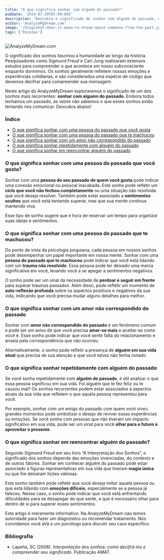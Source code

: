 ```yaml
---
title: 'O que significa sonhar com alguém do passado?'
pubDate: '2024-07-29T05:00:00Z'
description: 'Descubra o significado de sonhar com alguém do passado, desde amores antigos até pessoas que te machucaram.'
author: 'AnalyzeMyDream.com'
image: '/blog/what-does-it-mean-to-dream-about-someone-from-the-past.jpeg'
tags: ['Pessoas']
---
```


![AnalyzeMyDream.com](/blog/what-does-it-mean-to-dream-about-someone-from-the-past.jpeg)

O significado dos sonhos fascinou a humanidade ao longo da história. Pesquisadores como Sigmund Freud e Carl Jung realizaram extensos estudos para compreender o que acontece em nosso subconsciente enquanto dormimos. Os sonhos geralmente refletem nossas emoções e experiências cotidianas, e são considerados uma espécie de código que devemos decifrar para compreender sua mensagem.

Neste artigo do AnalyzeMyDream exploraremos o significado de um dos sonhos mais recorrentes: **sonhar com alguém do passado**. Embora todos tenhamos um passado, às vezes não sabemos o que esses sonhos estão tentando nos comunicar. Descubra abaixo!

### Índice

- [O que significa sonhar com uma pessoa do passado que você gosta](#o-que-significa-sonhar-com-uma-pessoa-do-passado-que-você-gosta)
- [O que significa sonhar com uma pessoa do passado que te machucou](#o-que-significa-sonhar-com-uma-pessoa-do-passado-que-te-feriu)
- [O que significa sonhar com um amor não correspondido do passado](#o-que-significa-sonhar-com-um-amor-não-correspondido-do-passado)
- [O que significa sonhar repetidamente com alguém do passado](#o-que-significa-sonhar-repetidamente-com-alguém-do-passado)
- [O que significa sonhar em reencontrar alguém do passado](#o-que-significa-sonhar-com-reunir-com-alguém-do-passado)

### O que significa sonhar com uma pessoa do passado que você gosta?

Sonhar com uma **pessoa do seu passado de quem você gosta** pode indicar uma conexão emocional ou pessoal inacabada. Este sonho pode refletir um **ciclo que você não fechou completamente** ou uma situação não resolvida que você deseja resolver. Também pode estar associado a **sentimentos ocultos** que você está tentando superar, mas que sua mente continua mantendo viva.

Esse tipo de sonho sugere que é hora de reservar um tempo para organizar suas ideias e sentimentos.

### O que significa sonhar com uma pessoa do passado que te machucou?

Do ponto de vista da psicologia junguiana, cada pessoa em nossos sonhos pode desempenhar um papel importante em nossa mente. Sonhar com uma **pessoa do passado que te machucou** pode indicar que você está lidando com um **trauma não resolvido**. Essa pessoa pode ter deixado uma marca significativa em você, levando você a se apegar a sentimentos negativos.

O sonho pode ser um sinal da necessidade de **perdoar e seguir em frente** para superar traumas passados. Além disso, pode refletir um momento de **auto-reflexão profunda** sobre os aspectos positivos e negativos da sua vida, indicando que você precisa mudar alguns detalhes para melhor.

### O que significa sonhar com um amor não correspondido do passado

Sonhar com **amor não correspondido do passado** é um fenômeno comum e pode ser um aviso de que você precisa **amar-se mais** e aceitar-se como você é. Esse sonho pode indicar que você sente falta do relacionamento e anseia pela correspondência que não ocorreu.

Alternativamente, o sonho pode refletir a presença de **alguém em sua vida atual** que precisa de sua atenção e que você talvez não tenha notado.

### O que significa sonhar repetidamente com alguém do passado

Se você sonha repetidamente com **alguém do passado**, é útil analisar o que essa pessoa significou em sua vida. Foi alguém que te fez feliz ou te causou mal? Os sonhos recorrentes podem estar associados a aspectos atuais da sua vida que refletem o que aquela pessoa representou para você.

Por exemplo, sonhar com um amigo do passado com quem você viveu grandes momentos pode simbolizar o desejo de reviver essas experiências ou emoções. Se você sonha com pessoas que não tiveram um impacto significativo em sua vida, pode ser um sinal para você **olhar para o futuro e aproveitar o presente**.

### O que significa sonhar em reencontrar alguém do passado?

Segundo Sigmund Freud em seu livro “A Interpretação dos Sonhos”, o significado dos sonhos depende das emoções vivenciadas, do contexto e de outros fatores. Sonhar em conhecer alguém do passado pode estar associado a figuras representativas em sua vida que tiveram **magia única** ou que lhe deixaram lições valiosas.

Este sonho também pode refletir que você deseja imitar aquela pessoa ou que está lidando com **emoções difíceis**, especialmente se a pessoa já faleceu. Nesse caso, o sonho pode indicar que você está enfrentando dificuldades para se desapegar do que sente, e que é necessário olhar para dentro de si para superar esses sentimentos.

Este artigo é meramente informativo. Na AnalyzeMyDream não temos autoridade para fazer um diagnóstico ou recomendar tratamento. Nós convidamos você aVá a um psicólogo para discutir seu caso específico.

### Bibliografia

- Lapeña, SC (2008). *Interpretação dos sonhos: como decifrá-los e compreender seu significado*. Publicação AMAT.